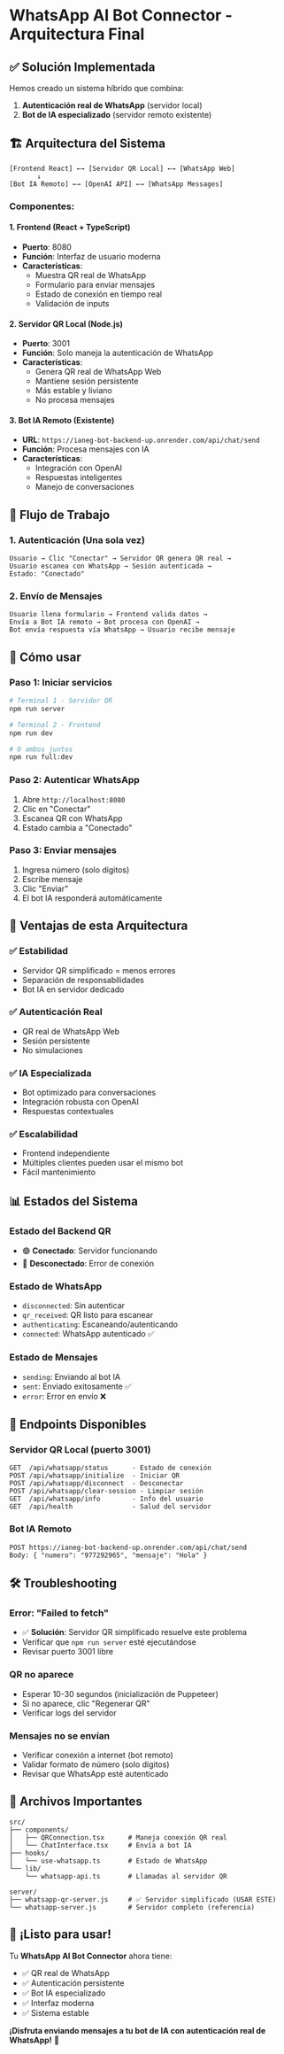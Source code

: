 # WhatsApp AI Bot Connector - Arquitectura Final

## ✅ **Solución Implementada**

Hemos creado un sistema híbrido que combina:

1. **Autenticación real de WhatsApp** (servidor local)
2. **Bot de IA especializado** (servidor remoto existente)

## 🏗️ **Arquitectura del Sistema**

```
[Frontend React] ←→ [Servidor QR Local] ←→ [WhatsApp Web]
       ↓
[Bot IA Remoto] ←→ [OpenAI API] ←→ [WhatsApp Messages]
```

### Componentes:

#### 1. **Frontend (React + TypeScript)**
- **Puerto**: 8080
- **Función**: Interfaz de usuario moderna
- **Características**: 
  - Muestra QR real de WhatsApp
  - Formulario para enviar mensajes
  - Estado de conexión en tiempo real
  - Validación de inputs

#### 2. **Servidor QR Local (Node.js)**
- **Puerto**: 3001
- **Función**: Solo maneja la autenticación de WhatsApp
- **Características**:
  - Genera QR real de WhatsApp Web
  - Mantiene sesión persistente
  - Más estable y liviano
  - No procesa mensajes

#### 3. **Bot IA Remoto (Existente)**
- **URL**: `https://ianeg-bot-backend-up.onrender.com/api/chat/send`
- **Función**: Procesa mensajes con IA
- **Características**:
  - Integración con OpenAI
  - Respuestas inteligentes
  - Manejo de conversaciones

## 🔄 **Flujo de Trabajo**

### 1. **Autenticación (Una sola vez)**
```
Usuario → Clic "Conectar" → Servidor QR genera QR real → 
Usuario escanea con WhatsApp → Sesión autenticada → 
Estado: "Conectado"
```

### 2. **Envío de Mensajes**
```
Usuario llena formulario → Frontend valida datos → 
Envía a Bot IA remoto → Bot procesa con OpenAI → 
Bot envía respuesta vía WhatsApp → Usuario recibe mensaje
```

## 🚀 **Cómo usar**

### **Paso 1: Iniciar servicios**
```bash
# Terminal 1 - Servidor QR
npm run server

# Terminal 2 - Frontend  
npm run dev

# O ambos juntos
npm run full:dev
```

### **Paso 2: Autenticar WhatsApp**
1. Abre `http://localhost:8080`
2. Clic en "Conectar" 
3. Escanea QR con WhatsApp
4. Estado cambia a "Conectado"

### **Paso 3: Enviar mensajes**
1. Ingresa número (solo dígitos)
2. Escribe mensaje  
3. Clic "Enviar"
4. El bot IA responderá automáticamente

## 🎯 **Ventajas de esta Arquitectura**

### ✅ **Estabilidad**
- Servidor QR simplificado = menos errores
- Separación de responsabilidades
- Bot IA en servidor dedicado

### ✅ **Autenticación Real** 
- QR real de WhatsApp Web
- Sesión persistente 
- No simulaciones

### ✅ **IA Especializada**
- Bot optimizado para conversaciones
- Integración robusta con OpenAI
- Respuestas contextuales

### ✅ **Escalabilidad**
- Frontend independiente
- Múltiples clientes pueden usar el mismo bot
- Fácil mantenimiento

## 📊 **Estados del Sistema**

### **Estado del Backend QR**
- 🟢 **Conectado**: Servidor funcionando
- 🔴 **Desconectado**: Error de conexión

### **Estado de WhatsApp**
- `disconnected`: Sin autenticar
- `qr_received`: QR listo para escanear  
- `authenticating`: Escaneando/autenticando
- `connected`: WhatsApp autenticado ✅

### **Estado de Mensajes**
- `sending`: Enviando al bot IA
- `sent`: Enviado exitosamente ✅
- `error`: Error en envío ❌

## 🔧 **Endpoints Disponibles**

### **Servidor QR Local (puerto 3001)**
```
GET  /api/whatsapp/status      - Estado de conexión
POST /api/whatsapp/initialize  - Iniciar QR
POST /api/whatsapp/disconnect  - Desconectar  
POST /api/whatsapp/clear-session - Limpiar sesión
GET  /api/whatsapp/info        - Info del usuario
GET  /api/health               - Salud del servidor
```

### **Bot IA Remoto**
```
POST https://ianeg-bot-backend-up.onrender.com/api/chat/send
Body: { "numero": "977292965", "mensaje": "Hola" }
```

## 🛠️ **Troubleshooting**

### **Error: "Failed to fetch"**
- ✅ **Solución**: Servidor QR simplificado resuelve este problema
- Verificar que `npm run server` esté ejecutándose
- Revisar puerto 3001 libre

### **QR no aparece**
- Esperar 10-30 segundos (inicialización de Puppeteer)
- Si no aparece, clic "Regenerar QR"
- Verificar logs del servidor

### **Mensajes no se envían**
- Verificar conexión a internet (bot remoto)
- Validar formato de número (solo dígitos)
- Revisar que WhatsApp esté autenticado

## 📝 **Archivos Importantes**

```
src/
├── components/
│   ├── QRConnection.tsx      # Maneja conexión QR real
│   └── ChatInterface.tsx     # Envía a bot IA
├── hooks/
│   └── use-whatsapp.ts       # Estado de WhatsApp
└── lib/
    └── whatsapp-api.ts       # Llamadas al servidor QR

server/
├── whatsapp-qr-server.js     # ✅ Servidor simplificado (USAR ESTE)
└── whatsapp-server.js        # Servidor completo (referencia)
```

## 🎉 **¡Listo para usar!**

Tu **WhatsApp AI Bot Connector** ahora tiene:
- ✅ QR real de WhatsApp
- ✅ Autenticación persistente  
- ✅ Bot IA especializado
- ✅ Interfaz moderna
- ✅ Sistema estable

**¡Disfruta enviando mensajes a tu bot de IA con autenticación real de WhatsApp!** 🚀